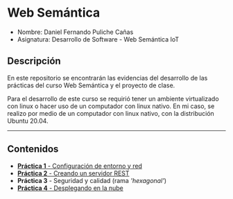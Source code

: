 # Web Semántica

- Nombre: Daniel Fernando Puliche Cañas
- Asignatura: Desarrollo de Software - Web Semántica IoT

## Descripción

En este repositorio se encontrarán las evidencias del desarrollo de las prácticas del curso Web Semántica y el proyecto de clase.

Para el desarrollo de este curso se requirió tener un ambiente virtualizado con linux o hacer uso de un computador con linux nativo. En mi caso, se realizo por medio de un computador con linux nativo, con la distribución Ubuntu 20.04.

___

## Contenidos

* [**Práctica 1** - Configuración de entorno y red](./practica01/)
* [**Práctica 2** - Creando un servidor REST](./practica02/)
* **Práctica 3** - Seguridad y calidad (rama *'hexagonal'*)
* [**Práctica 4** - Desplegando en la nube](./practica04/)